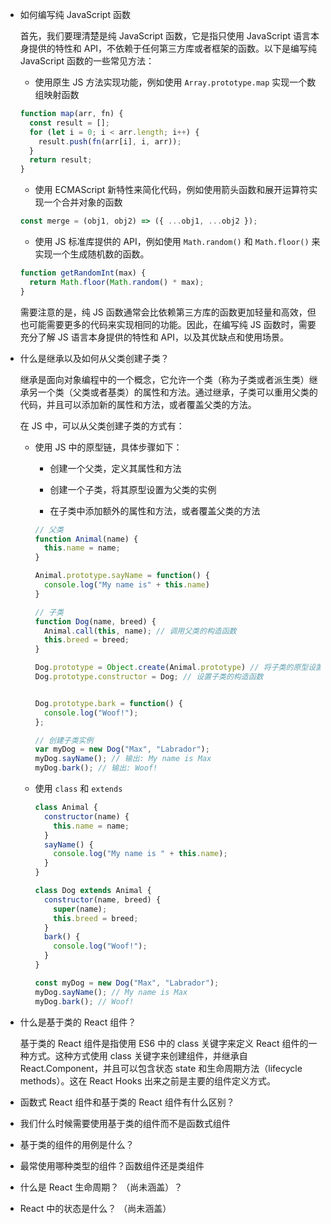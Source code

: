 - 如何编写纯 JavaScript 函数
  
  首先，我们要理清楚是纯 JavaScript 函数，它是指只使用 JavaScript 语言本身提供的特性和 API，不依赖于任何第三方库或者框架的函数。以下是编写纯 JavaScript 函数的一些常见方法：
  
  - 使用原生 JS 方法实现功能，例如使用 `Array.prototype.map` 实现一个数组映射函数
  
  ```js
  function map(arr, fn) {
    const result = [];
    for (let i = 0; i < arr.length; i++) {
      result.push(fn(arr[i], i, arr));
    }
    return result;
  }
  ```
  
  - 使用 ECMAScript 新特性来简化代码，例如使用箭头函数和展开运算符实现一个合并对象的函数
  
  ```js
  const merge = (obj1, obj2) => ({ ...obj1, ...obj2 });
  ```
  
  - 使用 JS 标准库提供的 API，例如使用 `Math.random()` 和 `Math.floor()` 来实现一个生成随机数的函数。
  
  ```js
  function getRandomInt(max) {
    return Math.floor(Math.random() * max);
  }
  ```
  
  需要注意的是，纯 JS 函数通常会比依赖第三方库的函数更加轻量和高效，但也可能需要更多的代码来实现相同的功能。因此，在编写纯 JS 函数时，需要充分了解 JS 语言本身提供的特性和 API，以及其优缺点和使用场景。

- 什么是继承以及如何从父类创建子类？
  
  继承是面向对象编程中的一个概念，它允许一个类（称为子类或者派生类）继承另一个类（父类或者基类）的属性和方法。通过继承，子类可以重用父类的代码，并且可以添加新的属性和方法，或者覆盖父类的方法。
  
  在 JS 中，可以从父类创建子类的方式有：
  
  - 使用 JS 中的原型链，具体步骤如下：
    
    - 创建一个父类，定义其属性和方法
    
    - 创建一个子类，将其原型设置为父类的实例
    
    - 在子类中添加额外的属性和方法，或者覆盖父类的方法
    
    ```js
    // 父类
    function Animal(name) {
      this.name = name;
    }
    
    Animal.prototype.sayName = function() {
      console.log("My name is" + this.name)
    }
    
    // 子类
    function Dog(name, breed) {
      Animal.call(this, name); // 调用父类的构造函数
      this.breed = breed;
    }
    
    Dog.prototype = Object.create(Animal.prototype) // 将子类的原型设置为父类的实例
    Dog.prototype.constructor = Dog; // 设置子类的构造函数
    
    
    Dog.prototype.bark = function() {
      console.log("Woof!");
    };
    
    // 创建子类实例
    var myDog = new Dog("Max", "Labrador");
    myDog.sayName(); // 输出: My name is Max
    myDog.bark(); // 输出: Woof!
    ```
  
  - 使用 `class` 和 `extends`
    
    ```js
    class Animal {
      constructor(name) {
        this.name = name;
      }
      sayName() {
        console.log("My name is " + this.name);
      }
    }
    
    class Dog extends Animal {
      constructor(name, breed) {
        super(name);
        this.breed = breed;
      }
      bark() {
        console.log("Woof!");
      }
    }
    
    const myDog = new Dog("Max", "Labrador");
    myDog.sayName(); // My name is Max
    myDog.bark(); // Woof!
    ```

- 什么是基于类的 React 组件？
  
  基于类的 React 组件是指使用 ES6 中的 class 关键字来定义 React 组件的一种方式。这种方式使用 class 关键字来创建组件，并继承自 React.Component，并且可以包含状态 state 和生命周期方法（lifecycle methods）。这在 React Hooks 出来之前是主要的组件定义方式。

- 函数式 React 组件和基于类的 React 组件有什么区别？

- 我们什么时候需要使用基于类的组件而不是函数式组件

- 基于类的组件的用例是什么？

- 最常使用哪种类型的组件？函数组件还是类组件

- 什么是 React 生命周期？ （尚未涵盖）？

- React 中的状态是什么？ （尚未涵盖）
